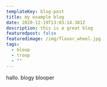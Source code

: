 ```yaml
---
templateKey: blog-post
title: my example blog
date: 2020-12-19T13:03:14.381Z
description: this is a great blog
featuredpost: false
featuredimage: /img/flavor_wheel.jpg
tags:
  - bloop
  - troop
  - ""
---
```

hallo. blogy blooper